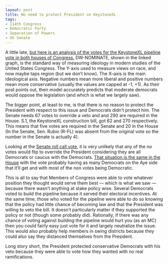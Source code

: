 ```yaml
---
layout: post
title: No need to protect President on KeystoneXL
tags: 
- 114th Congress
- Democratic Party
- Separation of Powers
- US Senate
---
```


A little late, [but here is an analysis of the votes for the KeystoneXL pipeline vote in both houses of Congress.](http://voteview.com/blog/?p=1209) DW-NOMINATE, shown in the linked graph, is the standard way of measuring ideology in modern studies of the United States Congress. The Y-axis used to measure views on race, and now maybe taps region (but we don’t know). The X-axis is the main ideological axis. Negative numbers mean more liberal and positive numbers mean more conservative (usually the values are capped at -1, +1). As their post points out, their model accurately predicts that moderate democrats would oppose the legislation (and which is what we largely saw).

The bigger point, at least to me, is that there is no reason to protect the President with respect to this issue and Democrats didn’t protect him. The Senate needs 67 votes to override a veto and and 290 are required in the House. S.1, the KeystoneXL construction bill, got 62 and 270 respectively. This means that five votes are required in the Senate and 20 in the House (In the Senate, Sen. Rubio (R-FL) was absent from the original vote so the number in the Senate is actually 4).

Looking at the [Senate roll call vote](http://www.senate.gov/legislative/LIS/roll_call_lists/roll_call_vote_cfm.cfm?congress=114&session=1&vote=00049), it is very unlikely that any of the no votes would flip to override the President considering they are all Democrats or caucus with the Democrats. [That situation is the same in the House](http://clerk.house.gov/evs/2015/roll075.xml#N) with the vote probably having as many Democrats on the Aye side that it’ll get and with most of the non votes being Democratic.

This is all to say that Members of Congress were able to vote whatever position they thought would serve them best — which is what we saw — because there wasn’t anything at stake policy wise. Several Democrats voted to build the pipeline because it served their electoral incentives. At the same time, those who voted for the pipeline were able to do so knowing that the policy had little chance of becoming law and that the President was willing to veto the bill. It doesn’t particularly matter if they supported the policy or not (though some probably did). Rationally, if there was any chance of voting against building the pipeline would hurt you (as an MC) then you could fairly easy just vote for it and largely neutralize the issue. This would also probably help members in swing districts because they could also say they distanced themselves from the President.

Long story short, the President protected conservative Democrats with his veto because they were able to vote how they wanted with no real ramifications.
